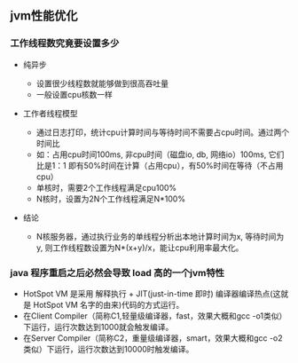 ## jvm性能优化

### 工作线程数究竟要设置多少
 * 纯异步
   + 设置很少线程数就能够做到很高吞吐量
   + 一般设置cpu核数一样
   
 * 工作者线程模型
   + 通过日志打印，统计cpu计算时间与等待时间不需要占cpu时间。通过两个时间比
   + 如：占用cpu时间100ms, 非cpu时间（磁盘io, db, 网络io）100ms, 它们比是1：1
   即有50%时间在计算（占用cpu），有50%时间在等待（不占用cpu）
   + 单核时，需要2个工作线程满足cpu100%
   + N核时，设置为2N个工作线程满足N*100%
 * 结论
   + N核服务器，通过执行业务的单线程分析出本地计算时间为x, 等待时间为y, 则工作线程数设置为N*(x+y)/x，能让cpu利用率最大化。
   
   
### java 程序重启之后必然会导致 load 高的一个jvm特性
 * HotSpot VM 是采用 解释执行 + JIT(just-in-time 即时) 编译器编译热点(这就是 HotSpot VM 名字的由来)代码的方式运行。
 * 在Client Compiler（简称C1,轻量级编译器，fast，效果大概和gcc -o1类似）下运行，运行次数达到1000就会触发编译。
 * 在Server Compiler（简称C2，重量级编译器，smart，效果大概和gcc -o2类似）下运行，运行次数达到10000时触发编译。